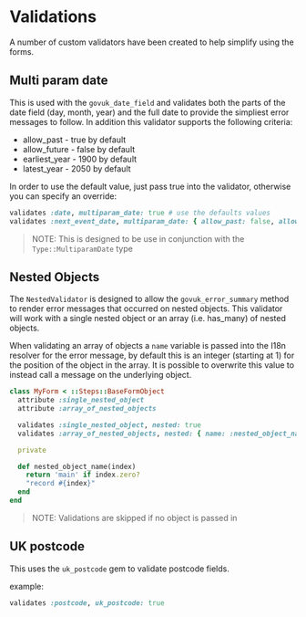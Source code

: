 # Validations

A number of custom validators have been created to help simplify using the forms.

## Multi param date

This is used with the `govuk_date_field` and validates both the parts of the date
field (day, month, year) and the full date to provide the simpliest error messages
to follow. In addition this validator supports the following criteria:

* allow_past - true by default
* allow_future - false by default
* earliest_year - 1900 by default
* latest_year - 2050 by default

In order to use the default value, just pass true into the validator, otherwise you
can specify an override:

```ruby
validates :date, multiparam_date: true # use the defaults values
validates :next_event_date, multiparam_date: { allow_past: false, allow_future: true }
```

> NOTE: This is designed to be use in conjunction with the `Type::MultiparamDate` type

## Nested Objects

The `NestedValidator` is designed to allow the `govuk_error_summary` method to render
error messages that occurred on nested objects. This validator will work with a single
nested object or an array (i.e. has_many) of nested objects.

When validating an array of objects a `name` variable is passed into the I18n resolver
for the error message, by default this is an integer (starting at 1) for the position
of the object in the array. It is possible to overwrite this value to instead call a
message on the underlying object.

```ruby
class MyForm < ::Steps::BaseFormObject
  attribute :single_nested_object
  attribute :array_of_nested_objects

  validates :single_nested_object, nested: true
  validates :array_of_nested_objects, nested: { name: :nested_object_name }

  private

  def nested_object_name(index)
    return 'main' if index.zero?
    "record #{index}"
  end
end
```

> NOTE: Validations are skipped if no object is passed in

## UK postcode

This uses the `uk_postcode` gem to validate postcode fields.

example:

```ruby
validates :postcode, uk_postcode: true
```
